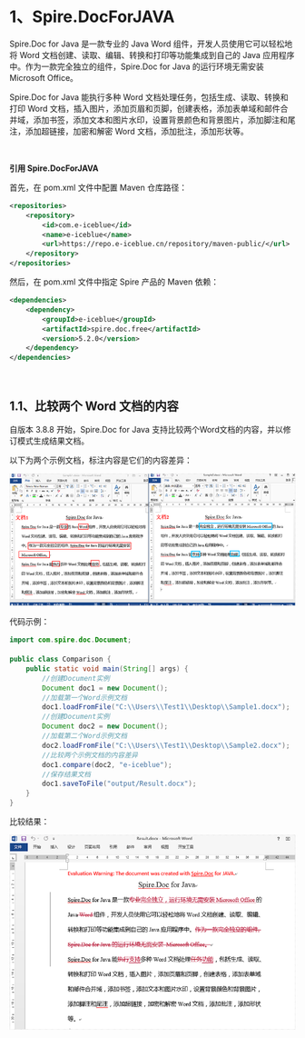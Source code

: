# 1、Spire.DocForJAVA

Spire.Doc for Java 是一款专业的 Java Word 组件，开发人员使用它可以轻松地将 Word 文档创建、读取、编辑、转换和打印等功能集成到自己的 Java 应用程序中。作为一款完全独立的组件，Spire.Doc for Java 的运行环境无需安装 Microsoft Office。

Spire.Doc for Java 能执行多种 Word 文档处理任务，包括生成、读取、转换和打印 Word 文档，插入图片，添加页眉和页脚，创建表格，添加表单域和邮件合并域，添加书签，添加文本和图片水印，设置背景颜色和背景图片，添加脚注和尾注，添加超链接，加密和解密 Word 文档，添加批注，添加形状等。

<br>

**引用 Spire.DocForJAVA**

首先，在 pom.xml 文件中配置 Maven 仓库路径：

```xml
<repositories>
    <repository>
        <id>com.e-iceblue</id>
        <name>e-iceblue</name>
        <url>https://repo.e-iceblue.cn/repository/maven-public/</url>
    </repository>
</repositories>
```

然后，在 pom.xml 文件中指定 Spire 产品的 Maven 依赖：

```xml
<dependencies>
    <dependency>
        <groupId>e-iceblue</groupId>
        <artifactId>spire.doc.free</artifactId>
        <version>5.2.0</version>
    </dependency>
</dependencies>
```

<br>

## 1.1、比较两个 Word 文档的内容

自版本 3.8.8 开始，Spire.Doc for Java 支持比较两个Word文档的内容，并以修订模式生成结果文档。

以下为两个示例文档，标注内容是它们的内容差异：

![Java 比较两个 Word 文档的内容](../Images/Spire.DocForJAVA/Compare-two-Word-documents-in-Java-1-16504706498001.png)

代码示例：

```java
import com.spire.doc.Document;

public class Comparison {
    public static void main(String[] args) {
        //创建Document实例
        Document doc1 = new Document();
        //加载第一个Word示例文档
        doc1.loadFromFile("C:\\Users\\Test1\\Desktop\\Sample1.docx");
        //创建Document实例
        Document doc2 = new Document();
        //加载第二个Word示例文档
        doc2.loadFromFile("C:\\Users\\Test1\\Desktop\\Sample2.docx");
        //比较两个示例文档的内容差异
        doc1.compare(doc2, "e-iceblue");
        //保存结果文档
        doc1.saveToFile("output/Result.docx");
    }
}
```

比较结果：

![Java 比较两个 Word 文档的内容](../Images/Spire.DocForJAVA/Compare-two-Word-documents-in-Java-2.png)
